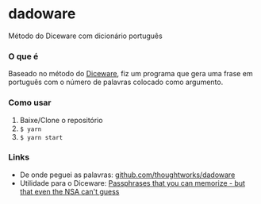 # dadoware
Método do Diceware com dicionário português

### O que é
Baseado no método do [Diceware](http://world.std.com/~reinhold/diceware.html), fiz um programa que gera uma frase em português
com o número de palavras colocado como argumento.

### Como usar
1. Baixe/Clone o repositório
2. `$ yarn`
3. `$ yarn start`

### Links
- De onde peguei as palavras: [github.com/thoughtworks/dadoware](https://github.com/thoughtworks/dadoware)
- Utilidade para o Diceware: [Passphrases that you can memorize - but that even the NSA can't guess](https://theintercept.com/2015/03/26/passphrases-can-memorize-attackers-cant-guess/)